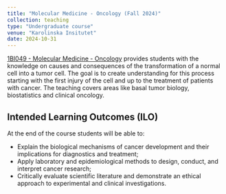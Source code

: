 ```yaml
---
title: "Molecular Medicine - Oncology (Fall 2024)"
collection: teaching
type: "Undergraduate course"
venue: "Karolinska Insitutet"
date: 2024-10-31
---
```


[1BI049 - Molecular Medicine - Oncology](https://education.ki.se/student-at-ki/all-course-and-programme-websites/bachelors-programme-in-biomedicine/molecular-medicine-oncology-15-credits) provides students with the knowledge on causes and consequences of the transformation of a normal cell into a tumor cell. The goal is to create understanding for this process starting with the first injury of the cell and up to the treatment of patients with cancer. The teaching covers areas like basal tumor biology, biostatistics and clinical oncology. 

## Intended Learning Outcomes (ILO)
At the end of the course students will be able to:
- Explain the biological mechanisms of cancer development and their implications for diagnostics and treatment;
- Apply laboratory and epidemiological methods to design, conduct, and interpret cancer research;
- Critically evaluate scientific literature and demonstrate an ethical approach to experimental and clinical investigations.
  

